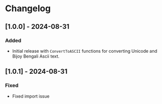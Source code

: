 # Changelog

## [1.0.0] - 2024-08-31

### Added

- Initial release with `ConvertToASCII` functions for converting Unicode and Bijoy Bengali Ascii text.

## [1.0.1] - 2024-08-31

### Fixed

- Fixed import issue
